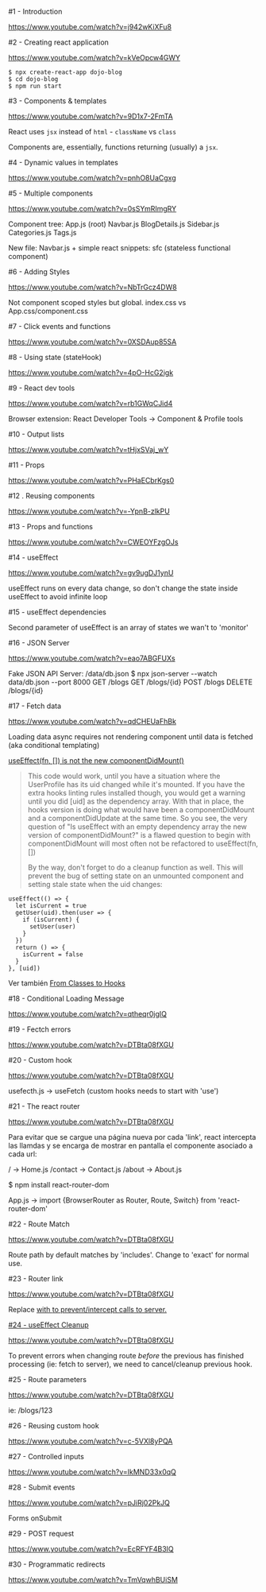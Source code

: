 #1 - Introduction 

https://www.youtube.com/watch?v=j942wKiXFu8

#2 - Creating react application

https://www.youtube.com/watch?v=kVeOpcw4GWY

```
$ npx create-react-app dojo-blog
$ cd dojo-blog
$ npm run start
```

#3 - Components & templates

https://www.youtube.com/watch?v=9D1x7-2FmTA

React uses `jsx` instead of `html`
    - `className` vs `class`

Components are, essentially, functions returning (usually) a `jsx`.

#4 - Dynamic values in templates

https://www.youtube.com/watch?v=pnhO8UaCgxg


#5 - Multiple components

https://www.youtube.com/watch?v=0sSYmRImgRY

Component tree:
    App.js (root)
        Navbar.js
        BlogDetails.js
        Sidebar.js
               Categories.js
               Tags.js

New file: Navbar.js + simple react snippets: sfc (stateless functional component)

#6 - Adding Styles

https://www.youtube.com/watch?v=NbTrGcz4DW8

Not component scoped styles but global. index.css vs App.css/component.css

#7 - Click events and functions

https://www.youtube.com/watch?v=0XSDAup85SA


#8 - Using state (stateHook)

https://www.youtube.com/watch?v=4pO-HcG2igk

#9 - React dev tools

https://www.youtube.com/watch?v=rb1GWqCJid4

Browser extension: React Developer Tools -> Component & Profile tools

#10 - Output lists

https://www.youtube.com/watch?v=tHjxSVaj_wY


#11 - Props

https://www.youtube.com/watch?v=PHaECbrKgs0


#12 . Reusing components

https://www.youtube.com/watch?v=-YpnB-zlkPU


#13 - Props and functions

https://www.youtube.com/watch?v=CWEOYFzgOJs


#14 - useEffect

https://www.youtube.com/watch?v=gv9ugDJ1ynU

useEffect runs on every data change, so don't change the state inside useEffect to avoid infinite loop

#15 - useEffect dependencies

Second parameter of useEffect is an array of states we wan't to 'monitor'

#16 - JSON Server

https://www.youtube.com/watch?v=eao7ABGFUXs

Fake JSON API Server: /data/db.json
$ npx json-server --watch data/db.json --port 8000
    GET     /blogs
    GET     /blogs/{id}
    POST    /blogs
    DELETE  /blogs/{id}


#17 - Fetch data

https://www.youtube.com/watch?v=qdCHEUaFhBk

Loading data async requires not rendering component until data is fetched 
(aka conditional templating)

[useEffect(fn, []) is not the new componentDidMount()](https://reacttraining.com/blog/useEffect-is-not-the-new-componentDidMount/)

>This code would work, until you have a situation where the UserProfile has its uid changed while it's mounted. If you have the extra hooks linting rules installed though, you would get a warning until you did [uid] as the dependency array. With that in place, the hooks version is doing what would have been a componentDidMount and a componentDidUpdate at the same time. So you see, the very question of "Is useEffect with an empty dependency array the new version of componentDidMount?" is a flawed question to begin with componentDidMount will most often not be refactored to useEffect(fn, [])
>
>By the way, don't forget to do a cleanup function as well. This will prevent the bug of setting state on an unmounted component and setting stale state when the uid changes:

```
useEffect(() => {
  let isCurrent = true
  getUser(uid).then(user => {
    if (isCurrent) {
      setUser(user)
    }
  })
  return () => {
    isCurrent = false
  }
}, [uid])
```

Ver también [From Classes to Hooks](https://reactjs.org/docs/hooks-faq.html#from-classes-to-hooks)



#18 - Conditional Loading Message

https://www.youtube.com/watch?v=qtheqr0jgIQ


#19 - Fectch errors

https://www.youtube.com/watch?v=DTBta08fXGU


#20 - Custom hook

https://www.youtube.com/watch?v=DTBta08fXGU

usefecth.js -> useFetch (custom hooks needs to start with 'use')


#21 - The react router

https://www.youtube.com/watch?v=DTBta08fXGU

Para evitar que se cargue una página nueva por cada 'link', react intercepta las llamdas y se encarga de mostrar en pantalla el componente asociado a cada url:

/           -> Home.js
/contact    -> Contact.js
/about      -> About.js

$ npm install react-router-dom

App.js -> import {BrowserRouter as Router, Route, Switch} from 'react-router-dom'


#22 - Route Match

https://www.youtube.com/watch?v=DTBta08fXGU

Route path by default matches by 'includes'. Change to 'exact' for normal use.


#23 - Router link

https://www.youtube.com/watch?v=DTBta08fXGU

Replace <a href> with <Link to> to prevent/intercept calls to server.


#24 - useEffect Cleanup

https://www.youtube.com/watch?v=DTBta08fXGU

To prevent errors when changing route *before* the previous has finished processing (ie: fetch to server), we need to cancel/cleanup previous hook.


#25 - Route parameters

https://www.youtube.com/watch?v=DTBta08fXGU

ie: /blogs/123


#26 - Reusing custom hook

https://www.youtube.com/watch?v=c-5VXl8yPQA


#27 - Controlled inputs

https://www.youtube.com/watch?v=IkMND33x0qQ



#28 - Submit events

https://www.youtube.com/watch?v=pJiRj02PkJQ

Forms onSubmit


#29 - POST request

https://www.youtube.com/watch?v=EcRFYF4B3IQ


#30 - Programmatic redirects

https://www.youtube.com/watch?v=TmVqwhBUiSM


